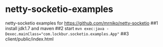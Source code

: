 # netty-socketio-examples
netty-socketio examples for https://github.com/mrniko/netty-socketio
##1 install jdk1.7 and maven
##2 start
```mvn exec:java -Dexec.mainClass="com.lockbur.socketio.examples.App"```
##3 client/public/index.html
